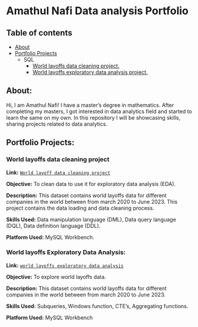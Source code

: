 # Amathul Nafi Data analysis Portfolio 
## Table of contents
 - [About](https://github.com/NafzzSkillExpressingSpace/Data-Analytics-Portfolio-projects/blob/main/README.md#about)
 - [Portfolio Projects](https://github.com/NafzzSkillExpressingSpace/Data-Analytics-Portfolio-projects/edit/main/README.md#portfolio-projects)
      - SQL
           - [World layoffs data cleaning project.](https://github.com/NafzzSkillExpressingSpace/Data-Analytics-Portfolio-projects/edit/main/README.md#world-layoffs-data-cleaning-project)
           - [World layoffs exploratory data analysis project.](https://github.com/NafzzSkillExpressingSpace/Data-Analytics-Portfolio-projects/edit/main/README.md#world-layoffs-exploratory-data-analysis)

## About:

Hi, I am Amathul Nafi! I have a master’s degree in mathematics. After completing my masters, I got interested in data analytics field and started to learn the same on my own. In this repository I will be showcasing skills, sharing projects related to data analytics.

## Portfolio Projects:

### World layoffs data cleaning project


**Link:** [`World layoff data cleaning project`](https://github.com/NafzzSkillExpressingSpace/Data-Analytics-Portfolio-projects/blob/main/world_layoffs_data_Cleaning.sql)

**Objective:** To clean data to use it for exploratory data analysis (EDA).

**Description:** This dataset contains world layoffs data for different companies in the world between from march 2020 to June 2023. This project contains the data loading and data cleaning process.

**Skills Used:** Data manipulation language (DML), Data query language (DQL), Data definition language (DDL).

**Platform Used:** MySQL Workbench.

### World layoffs Exploratory Data Analysis:

**Link:** [`world layoffs exploratory data analysis`](https://github.com/NafzzSkillExpressingSpace/Data-Analytics-Portfolio-projects/blob/main/world_layoffs_exp_DA.sql)

**Objective:** To explore world layoffs data.

**Description:** This dataset contains world layoffs data for different companies in the world between from march 2020 to June 2023. 

**Skills Used:** Subqueries, Windows function, CTE’s, Aggregating functions. 

**Platform Used:** MySQL Workbench


